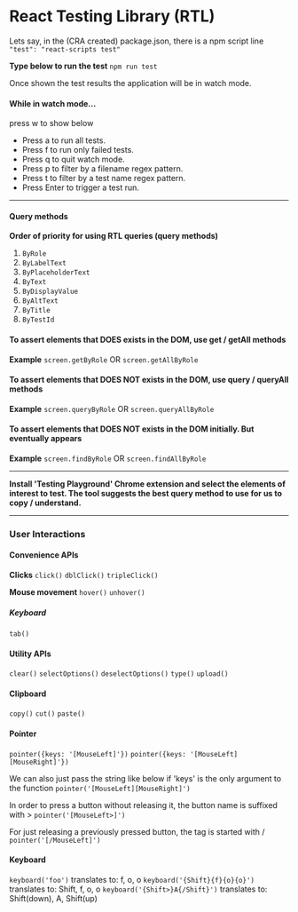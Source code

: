 # React Testing Library (RTL)

Lets say, in the (CRA created) package.json, there is a npm script line
`"test": "react-scripts test"`

**Type below to run the test**
`npm run test`

Once shown the test results the application will be in watch mode.

#### While in watch mode...

press w to show below

- Press a to run all tests.
- Press f to run only failed tests.
- Press q to quit watch mode.
- Press p to filter by a filename regex pattern.
- Press t to filter by a test name regex pattern.
- Press Enter to trigger a test run.

---

#### Query methods

**Order of priority for using RTL queries (query methods)**

1. `ByRole`
2. `ByLabelText`
3. `ByPlaceholderText`
4. `ByText`
5. `ByDisplayValue`
6. `ByAltText`
7. `ByTitle`
8. `ByTestId`

#### To assert elements that DOES exists in the DOM, use get / getAll methods

**Example**
`screen.getByRole` OR `screen.getAllByRole`

#### To assert elements that DOES NOT exists in the DOM, use query / queryAll methods

**Example**
`screen.queryByRole` OR `screen.queryAllByRole`

#### To assert elements that DOES NOT exists in the DOM initially. But eventually appears

**Example**
`screen.findByRole` OR `screen.findAllByRole`

---

**Install 'Testing Playground' Chrome extension and select the elements of interest to test. The tool suggests the best query method to use for us to copy / understand.**

---

### User Interactions

#### Convenience APIs

**Clicks**
`click()`
`dblClick()`
`tripleClick()`

**Mouse movement**
`hover()`
`unhover()`

##### Keyboard

`tab()`

#### Utility APIs

`clear()`
`selectOptions()`
`deselectOptions()`
`type()`
`upload()`

#### Clipboard

`copy()`
`cut()`
`paste()`

#### Pointer

`pointer({keys: '[MouseLeft]'})`
`pointer({keys: '[MouseLeft][MouseRight]'})`

We can also just pass the string like below if 'keys' is the only argument to the function
`pointer('[MouseLeft][MouseRight]')`

In order to press a button without releasing it, the button name is suffixed with >
`pointer('[MouseLeft>]')`

For just releasing a previously pressed button, the tag is started with /
`pointer('[/MouseLeft]')`

#### Keyboard

`keyboard('foo')` translates to: f, o, o
`keyboard('{Shift}{f}{o}{o}')` translates to: Shift, f, o, o
`keyboard('{Shift>}A{/Shift}')` translates to: Shift(down), A, Shift(up)
